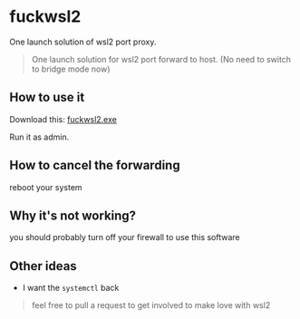 # fuckwsl2
One launch solution of wsl2 port proxy.

> One launch solution for wsl2 port forward to host. (No need to switch to bridge mode now)

## How to use it
Download this: [fuckwsl2.exe](https://github.com/yingshaoxo/fuckwsl2/releases/download/0.1/fuckwsl2.exe)

Run it as admin.

## How to cancel the forwarding
reboot your system

## Why it's not working?
you should probably turn off your firewall to use this software

## Other ideas
* I want the `systemctl` back

> feel free to pull a request to get involved to make love with wsl2
